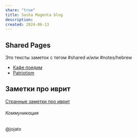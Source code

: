 ```yaml
---
share: "true"
title: Sasha Magenta blog
description: 
created: 2024-06-13
---
```

## Shared Pages

Это тексты заметок с тегом #shared и/или #notes/hebrew

- [Кафе поедим](./%D0%9A%D0%B0%D1%84%D0%B5%20%D0%BF%D0%BE%D0%B5%D0%B4%D0%B8%D0%BC.md)
- [Patriotism](./Patriotism.md)


## Заметки про иврит

[Странные заметки про иврит](./index-hebrew.md)





###### Коммуникация
@jojato
